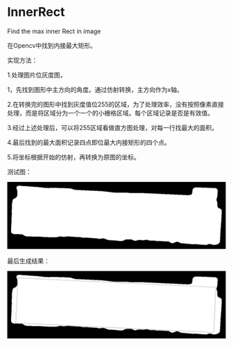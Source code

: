 # InnerRect
Find the max inner Rect in image

在Opencv中找到内接最大矩形。



实现方法：

1.处理图片位灰度图，

1，先找到图形中主方向的角度。通过仿射转换，主方向作为x轴。

2.在转换完的图形中找到灰度值位255的区域，为了处理效率，没有按照像素直接处理，而是将区域分为一个一个的小栅格区域。每个区域记录是否是有效值。

3.经过上述处理后，可以将255区域看做直方图处理，对每一行找最大的面积。

4.最后找到的最大面积记录四点即位最大内接矩形的四个点。

5.将坐标根据开始的仿射，再转换为原图的坐标。



测试图：

![image](https://github.com/RedCrab1/InnerRect/blob/main/test_image.png)

最后生成结果：

![image](https://github.com/RedCrab1/InnerRect/blob/main/InnerRect_image.png)